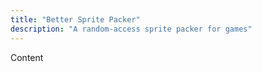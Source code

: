 ```yaml
---
title: "Better Sprite Packer"
description: "A random-access sprite packer for games"
---
```


Content